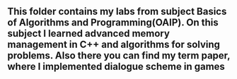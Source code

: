 ## This folder contains my labs from subject Basics of Algorithms and Programming(OAIP). On this subject I learned advanced memory management in C++ and algorithms for solving problems. Also there you can find my term paper, where I implemented dialogue scheme in games
